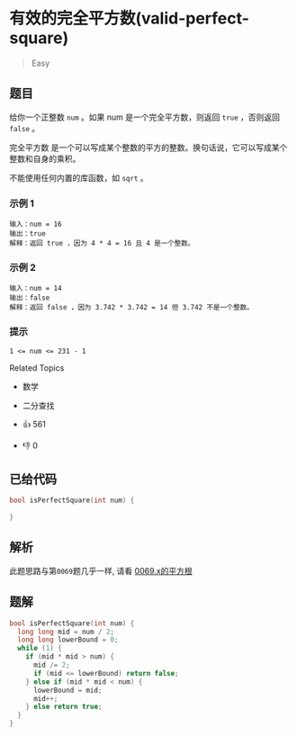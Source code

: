 # 有效的完全平方数(valid-perfect-square)

> Easy

## 题目

给你一个正整数 `num` 。如果 num 是一个完全平方数，则返回 `true` ，否则返回 `false` 。

完全平方数 是一个可以写成某个整数的平方的整数。换句话说，它可以写成某个整数和自身的乘积。

不能使用任何内置的库函数，如 `sqrt` 。

### 示例 1
```
输入：num = 16
输出：true
解释：返回 true ，因为 4 * 4 = 16 且 4 是一个整数。
```
### 示例 2
```
输入：num = 14
输出：false
解释：返回 false ，因为 3.742 * 3.742 = 14 但 3.742 不是一个整数。
```
### 提示

`1 <= num <= 231 - 1`

Related Topics

- 数学
- 二分查找


- 👍 561
- 👎 0

## 已给代码

```c
bool isPerfectSquare(int num) {
  
}
```

## 解析

此题思路与第`0069`题几乎一样, 请看 [0069.x的平方根](./0069.x的平方根(sqrtx)-Easy.md)

## 题解

```c
bool isPerfectSquare(int num) {
  long long mid = num / 2;
  long long lowerBound = 0;
  while (1) {
    if (mid * mid > num) {
      mid /= 2;
      if (mid <= lowerBound) return false;
    } else if (mid * mid < num) {
      lowerBound = mid;
      mid++;
    } else return true;
  }
}
```